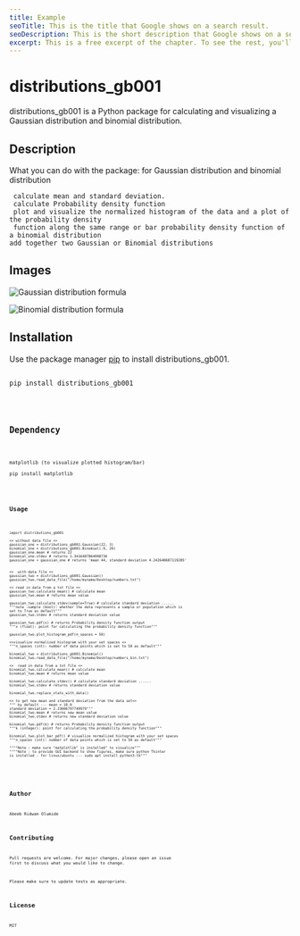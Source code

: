 ```yaml
---
title: Example
seoTitle: This is the title that Google shows on a search result.
seoDescription: This is the short description that Google shows on a search result.
excerpt: This is a free excerpt of the chapter. To see the rest, you'll have to buy the book.
---
```


# distributions_gb001

distributions_gb001 is a Python package for calculating and visualizing a Gaussian distribution and binomial distribution.

## Description

What you can do with the package:
for Gaussian distribution and binomial distribution

     calculate mean and standard deviation.
     calculate Probability density function
     plot and visualize the normalized histogram of the data and a plot of the probability density
     function along the same range or bar probability density function of a binomial distribution
    add together two Gaussian or Binomial distributions

## Images

![Gaussian distribution formula](/image01.png)

![Binomial distribution formula](/image02.png)

## Installation

Use the package manager [pip](https://pip.pypa.io/en/stable/) to install distributions_gb001.

<pre>
<code>
pip install distributions_gb001
<code>
</pre>

## Dependency

<pre>
<code>
matplotlib (to visualize plotted histogram/bar)

pip install matplotlib
<code>
</pre>

## Usage

<pre>
<code>
import distributions_gb001

<> without data file <>
gaussian_one = distributions_gb001.Gaussian(22, 3)
binomial_one = distributions_gb001.Binomial(.9, 20)
gaussian_one.mean # returns 22
binomial_one.stdev # returns 1.3416407864998736
gaussian_one + gaussian_one # returns 'mean 44, standard deviation 4.242640687119285'


<>  with data file <>
gaussian_two = distributions_gb001.Gaussian()
gaussian_two.read_data_file("/home/myname/Desktop/numbers.txt")

<> read in data from a txt file <>
gaussian_two.calculate_mean() # calculate mean
gaussian_two.mean # returns mean value

gaussian_two.calculate_stdev(sample=True) # calculate standard deviation ......
"""note -sample (bool): whether the data represents a sample or population which is
set to True as default"""
gaussian_two.stdev # returns standard deviation value

gaussian_two.pdf(x) # returns Probability density function output
"""x (float): point for calculating the probability density function"""

gaussian_two.plot_histogram_pdf(n_spaces = 50)

<>visualize normalized histogram with your set spaces <>
"""n_spaces (int): number of data points which is set to 50 as default"""

binomial_two = distributions_gb001.Binomial()
binomial_two.read_data_file("/home/myname/Desktop/numbers_bin.txt")

<>  read in data from a txt file <>
binomial_two.calculate_mean() # calculate mean
binomial_two.mean # returns mean value

binomial_two.calculate_stdev() # calculate standard deviation ......
binomial_two.stdev # returns standard deviation value

binomial_two.replace_stats_with_data()

<> to get new mean and standard deviation from the data set<>
""" by default --- mean = 10.0
standard deviation = 2.23606797749979"""
binomial_two.mean # returns new mean value
binomial_two.stdev # returns new standard deviation value

binomial_two.pdf(k) # returns Probability density function output
"""k (integer): point for calculating the probability density function"""

binomial_two.plot_bar_pdf() # visualize normalized histogram with your set spaces
"""n_spaces (int): number of data points which is set to 50 as default"""

""""Note : make sure "matplotlib" is installed" to visualize"""
""""Note : to provide GUI backend to show figures, make sure python Tkinter
is installed - for linux/ubuntu --- sudo apt install python3-tk"""
</code>

</pre>

## Author

Abeeb Ridwan Olumide

## Contributing

Pull requests are welcome. For major changes, please open an issue first to
discuss what you would like to change.

Please make sure to update tests as appropriate.

## License

MIT

